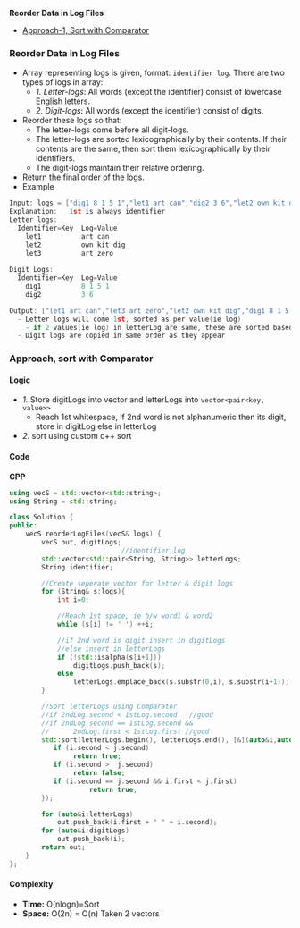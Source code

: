 **Reorder Data in Log Files**
- [Approach-1, Sort with Comparator](#a1)


### Reorder Data in Log Files
- Array representing logs is given, format: `identifier log`. There are two types of logs in array:
  - _1. Letter-logs_: All words (except the identifier) consist of lowercase English letters.
  - _2. Digit-logs_: All words (except the identifier) consist of digits.
- Reorder these logs so that:
  - The letter-logs come before all digit-logs.
  - The letter-logs are sorted lexicographically by their contents. If their contents are the same, then sort them lexicographically by their identifiers.
  - The digit-logs maintain their relative ordering.
- Return the final order of the logs.
- Example
```c
Input: logs = ["dig1 8 1 5 1","let1 art can","dig2 3 6","let2 own kit dig","let3 art zero"]
Explanation:   1st is always identifier
Letter logs:
  Identifier=Key  Log=Value
    let1          art can
    let2          own kit dig
    let3          art zero
    
Digit Logs:
  Identifier=Key  Log=Value
    dig1          8 1 5 1
    dig2          3 6

Output: ["let1 art can","let3 art zero","let2 own kit dig","dig1 8 1 5 1","dig2 3 6"]
  - Letter logs will come 1st, sorted as per value(ie log)
    - if 2 values(ie log) in letterLog are same, these are sorted based on key
  - Digit logs are copied in same order as they appear
```

<a name=a1></a>
### Approach, sort with Comparator
#### Logic
- _1._ Store digitLogs into vector and letterLogs into `vector<pair<key, value>>`
  - Reach 1st whitespace, if 2nd word is not alphanumeric then its digit, store in digitLog else in letterLog
- _2._ sort using custom c++ sort
#### Code
**CPP**
```cpp
using vecS = std::vector<std::string>;
using String = std::string;

class Solution {
public:
    vecS reorderLogFiles(vecS& logs) {
        vecS out, digitLogs;
                            //identifier,log
        std::vector<std::pair<String, String>> letterLogs;
        String identifier;

        //Create seperate vector for letter & digit logs
        for (String& s:logs){
            int i=0;

            //Reach 1st space, ie b/w word1 & word2
            while (s[i] != ' ') ++i;

            //if 2nd word is digit insert in digitLogs
            //else insert in letterLogs
            if (!std::isalpha(s[i+1]))
                digitLogs.push_back(s);
            else
                letterLogs.emplace_back(s.substr(0,i), s.substr(i+1));
        }

        //Sort letterLogs using Comparator
        //if 2ndLog.second < 1stLog.second   //good
        //if 2ndLog.second == 1stLog.second &&
        //      2ndLog.first < 1stLog.first //good
        std::sort(letterLogs.begin(), letterLogs.end(), [&](auto&i,auto&j){
           if (i.second < j.second)
                return true;
           if (i.second >  j.second)
                return false;
           if (i.second == j.second && i.first < j.first)
                    return true;
        });

        for (auto&i:letterLogs)
            out.push_back(i.first + " " + i.second);
        for (auto&i:digitLogs)
            out.push_back(i);
        return out;
    }
};
```

#### Complexity
- **Time:** O(nlogn)=Sort
- **Space:** O(2n) = O(n) Taken 2 vectors
